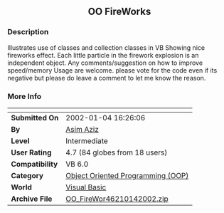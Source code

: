 ﻿<div align="center">

## OO FireWorks


</div>

### Description

Illustrates use of classes and collection classes in VB Showing nice fireworks effect. Each little particle in the firework explosion is an independent object. Any comments/suggestion on how to improve speed/memory Usage are welcome. please vote for the code even if its negative but please do leave a comment to let me know the reason.
 
### More Info
 


<span>             |<span>
---                |---
**Submitted On**   |2002-01-04 16:26:06
**By**             |[Asim Aziz](https://github.com/Planet-Source-Code/PSCIndex/blob/master/ByAuthor/asim-aziz.md)
**Level**          |Intermediate
**User Rating**    |4.7 (84 globes from 18 users)
**Compatibility**  |VB 6\.0
**Category**       |[Object Oriented Programming \(OOP\)](https://github.com/Planet-Source-Code/PSCIndex/blob/master/ByCategory/object-oriented-programming-oop__1-47.md)
**World**          |[Visual Basic](https://github.com/Planet-Source-Code/PSCIndex/blob/master/ByWorld/visual-basic.md)
**Archive File**   |[OO\_FireWor46210142002\.zip](https://github.com/Planet-Source-Code/asim-aziz-oo-fireworks__1-30311/archive/master.zip)








